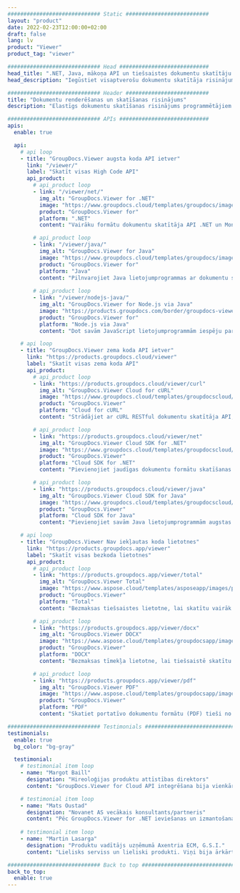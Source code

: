 ```yaml
---
############################# Static ##########################
layout: "product"
date: 2022-02-23T12:00:00+02:00
draft: false
lang: lv
product: "Viewer"
product_tag: "viewer"

############################# Head ############################
head_title: ".NET, Java, mākoņa API un tiešsaistes dokumentu skatītāju lietotnes no GroupDocs"
head_description: "Iegūstiet visaptverošu dokumentu skatītāja risinājumu .NET, Java un mākoņa lietojumprogrammām. Skatiet izplatītos dokumentu formātus tiešsaistē, izmantojot vienkāršu vilkšanas un nomešanas funkciju."

############################# Header ##########################
title: "Dokumentu renderēšanas un skatīšanas risinājums"
description: "Elastīgs dokumentu skatīšanas risinājums programmētājiem un profesionāļiem plaši izmantoto failu formātu renderēšanai un attēlošanai jebkurā vietā."

############################# APIs ############################
apis:
  enable: true

  api:
    # api loop
    - title: "GroupDocs.Viewer augsta koda API ietver"
      link: "/viewer/"
      label: "Skatīt visas High Code API"
      api_product:
        # api_product loop
        - link: "/viewer/net/"
          img_alt: "GroupDocs.Viewer for .NET"
          image: "https://www.groupdocs.cloud/templates/groupdocs/images/product-logos/groupdocs-viewer-net.png"
          product: "GroupDocs.Viewer for"
          platform: ".NET"
          content: "Vairāku formātu dokumentu skatītāja API .NET un Mono ietvariem, lai atveidotu 190+ populārus failu formātus no jūsu lietojumprogrammām."

        # api_product loop
        - link: "/viewer/java/"
          img_alt: "GroupDocs.Viewer for Java"
          image: "https://www.groupdocs.cloud/templates/groupdocs/images/product-logos/groupdocs-viewer-java.png"
          product: "GroupDocs.Viewer for"
          platform: "Java"
          content: "Pilnvarojiet Java lietojumprogrammas ar dokumentu skatīšanas un renderēšanas iespējām, lai parādītu plašu dokumentu, attēlu un diagrammu klāstu."
        
        # api_product loop
        - link: "/viewer/nodejs-java/"
          img_alt: "GroupDocs.Viewer for Node.js via Java"
          image: "https://products.groupdocs.com/border/groupdocs-viewer-nodejs-java.svg"
          product: "GroupDocs.Viewer for"
          platform: "Node.js via Java"
          content: "Dot savām JavaScript lietojumprogrammām iespēju parādīt dažādus Microsoft Office dokumentus, PDF un attēlus, lai piedāvātu lietotājiem aizraujošu pieredzi."

    # api loop
    - title: "GroupDocs.Viewer zema koda API ietver"
      link: "https://products.groupdocs.cloud/viewer"
      label: "Skatīt visas zema koda API"
      api_product:
        # api_product loop
        - link: "https://products.groupdocs.cloud/viewer/curl"
          img_alt: "GroupDocs.Viewer Cloud for cURL"
          image: "https://www.groupdocs.cloud/templates/groupdocscloud/images/sdk/272x272/groupdocs_viewer-for-curl.png"
          product: "GroupDocs.Viewer"
          platform: "Cloud for cURL"
          content: "Strādājiet ar cURL RESTful dokumentu skatītāja API, lai savās lietojumprogrammās ātri renderētu un parādītu Microsoft Office, PDF un citus izplatītus failu formātus."

        # api_product loop
        - link: "https://products.groupdocs.cloud/viewer/net"
          img_alt: "GroupDocs.Viewer Cloud SDK for .NET"
          image: "https://www.groupdocs.cloud/templates/groupdocscloud/images/sdk/272x272/groupdocs_viewer-for-net.png"
          product: "GroupDocs.Viewer"
          platform: "Cloud SDK for .NET"
          content: "Pievienojiet jaudīgas dokumentu formātu skatīšanas iespējas .NET lietojumprogrammās, izmantojot Cloud SDK for .NET. Skatiet dokumentus HTML, PDF vai kā attēlu."

        # api_product loop
        - link: "https://products.groupdocs.cloud/viewer/java"
          img_alt: "GroupDocs.Viewer Cloud SDK for Java"
          image: "https://www.groupdocs.cloud/templates/groupdocscloud/images/sdk/272x272/groupdocs_viewer-for-java.png"
          product: "GroupDocs.Viewer"
          platform: "Cloud SDK for Java"
          content: "Pievienojiet savām Java lietojumprogrammām augstas precizitātes dokumentu renderēšanas līdzekļus, izmantojot īpaši izstrādātu dokumentu skatītāja SDK priekš Java."

    # api loop
    - title: "GroupDocs.Viewer Nav iekļautas koda lietotnes" 
      link: "https://products.groupdocs.app/viewer"
      label: "Skatīt visas bezkoda lietotnes"
      api_product:
        # api_product loop
        - link: "https://products.groupdocs.app/viewer/total"
          img_alt: "GroupDocs.Viewer Total"
          image: "https://www.aspose.cloud/templates/asposeapp/images/products/logo/aspose_viewer-app.png"
          product: "GroupDocs.Viewer"
          platform: "Total"
          content: "Bezmaksas tiešsaistes lietotne, lai skatītu vairāk nekā 190 failu formātus no jebkuras pārlūkprogrammas pēc jūsu izvēles."

        # api_product loop
        - link: "https://products.groupdocs.app/viewer/docx"
          img_alt: "GroupDocs.Viewer DOCX"
          image: "https://www.aspose.cloud/templates/groupdocsapp/images/products/logo/groupdocs_words-app.png"
          product: "GroupDocs.Viewer"
          platform: "DOCX"
          content: "Bezmaksas tīmekļa lietotne, lai tiešsaistē skatītu Microsoft Word failus no jebkuras ierīces."

        # api_product loop
        - link: "https://products.groupdocs.app/viewer/pdf"
          img_alt: "GroupDocs.Viewer PDF"
          image: "https://www.aspose.cloud/templates/groupdocsapp/images/products/logo/groupdocs_pdf-app.png"
          product: "GroupDocs.Viewer"
          platform: "PDF"
          content: "Skatiet portatīvo dokumentu formātu (PDF) tieši no tīmekļa pārlūkprogrammas."

############################# Testimonials ###############################
testimonials:
  enable: true
  bg_color: "bg-gray"

  testimonial:
    # testimonial item loop
    - name: "Margot Baill"
      designation: "Hireoloģijas produktu attīstības direktors"
      content: "GroupDocs.Viewer for Cloud API integrēšana bija vienkārša ar to fantastisko Ruby SDK. Nav tik daudz uzņēmumu, kas vēlas sadarboties ar mums, lai sasniegtu to, ko mēs vēlamies. Tā ir lieliska partnerība."

    # testimonial item loop
    - name: "Mats Oustad"
      designation: "Novanet AS vecākais konsultants/partneris"
      content: "Pēc GroupDocs.Viewer for .NET ieviešanas un izmantošanas projektā, šķiet, ka tas darbojas ļoti labi. Esmu testējis ar daudziem dokumentiem un līdz šim viss ir labi. Viss, ko esmu iemetis tajā, tiek atveidots labi un izskatās tikpat labi, kā tas būtu PDF skatītājā vai MS Word."
              
    # testimonial item loop
    - name: "Martin Lasarga"
      designation: "Produktu vadītājs uzņēmumā Axentria ECM, G.S.I."
      content: "Lielisks serviss un lieliski produkti. Viņi bija ārkārtīgi izpalīdzīgi un atsaucīgi .NET ieviešanas procesa GroupDocs.Viewer laikā, taču nevar tos pietiekami labi ieteikt."

############################# Back to top ###############################
back_to_top:
  enable: true
---
```

